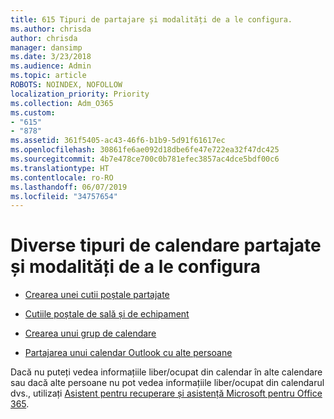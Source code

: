 ```yaml
---
title: 615 Tipuri de partajare și modalități de a le configura.
ms.author: chrisda
author: chrisda
manager: dansimp
ms.date: 3/23/2018
ms.audience: Admin
ms.topic: article
ROBOTS: NOINDEX, NOFOLLOW
localization_priority: Priority
ms.collection: Adm_O365
ms.custom:
- "615"
- "878"
ms.assetid: 361f5405-ac43-46f6-b1b9-5d91f61617ec
ms.openlocfilehash: 30861fe6ae092d18dbe6fe47e722ea32f47dc425
ms.sourcegitcommit: 4b7e478ce700c0b781efec3857ac4dce5bdf00c6
ms.translationtype: HT
ms.contentlocale: ro-RO
ms.lasthandoff: 06/07/2019
ms.locfileid: "34757654"
---
```

# <a name="different-types-of-shared-calendars-and-how-to-set-them-up"></a>Diverse tipuri de calendare partajate și modalități de a le configura

- [Crearea unei cutii poștale partajate](https://support.office.com/article/871a246d-3acd-4bba-948e-5de8be0544c9)

- [Cutiile poștale de sală și de echipament](https://support.office.com/article/9f518a6d-1e2c-4d44-93f3-e19013a1552b)

- [Crearea unui grup de calendare](https://support.office.com/article/8385667b-d758-4489-a53f-f542dd01e6ff)

- [Partajarea unui calendar Outlook cu alte persoane](https://support.office.com/article/353ed2c1-3ec5-449d-8c73-6931a0adab88)

Dacă nu puteți vedea informațiile liber/ocupat din calendar în alte calendare sau dacă alte persoane nu pot vedea informațiile liber/ocupat din calendarul dvs., utilizați [Asistent pentru recuperare și asistență Microsoft pentru Office 365](https://diagnostics.office.com/).
